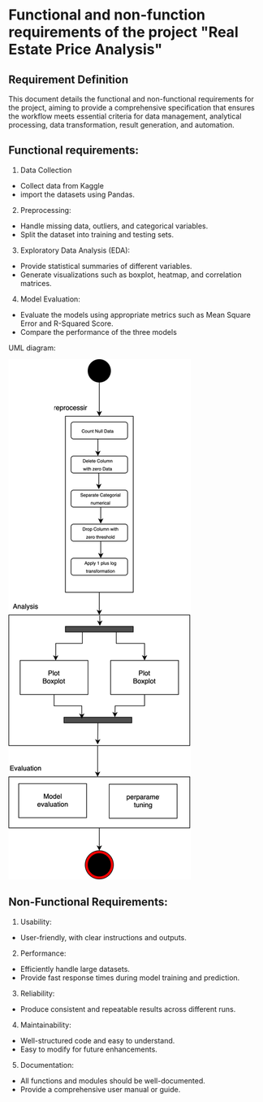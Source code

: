 # Functional and non-function requirements of the project "Real Estate Price Analysis"

## Requirement Definition

This document details the functional and non-functional requirements for the project, aiming to provide a comprehensive specification that ensures the workflow meets essential criteria for data management, analytical processing, data transformation, result generation, and automation.

## Functional requirements:

1. Data Collection

- Collect data from Kaggle
- import the datasets using Pandas.

2. Preprocessing:

- Handle missing data, outliers, and categorical variables.
- Split the dataset into training and testing sets.

3. Exploratory Data Analysis (EDA):

- Provide statistical summaries of different variables.
- Generate visualizations such as boxplot, heatmap, and correlation matrices.

4. Model Evaluation:

- Evaluate the models using appropriate metrics such as Mean Square Error and R-Squared Score.
- Compare the performance of the three models

UML diagram:

![Activity diagram of the EDA](activity_diagram.svg)

## Non-Functional Requirements:

1. Usability:

- User-friendly, with clear instructions and outputs.

2. Performance:

- Efficiently handle large datasets.
- Provide fast response times during model training and prediction.

3. Reliability:

- Produce consistent and repeatable results across different runs.

4. Maintainability:

- Well-structured code and easy to understand.
- Easy to modify for future enhancements.

5. Documentation:

- All functions and modules should be well-documented.
- Provide a comprehensive user manual or guide.
